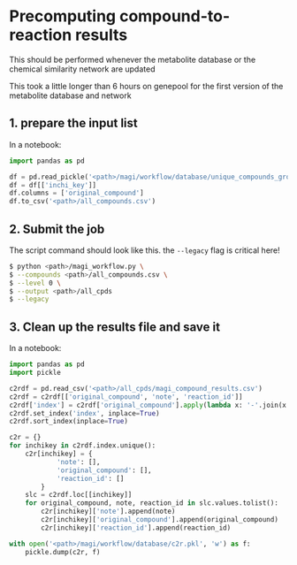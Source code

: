 # Precomputing compound-to-reaction results
This should be performed whenever the metabolite database or the chemical similarity network are updated

This took a little longer than 6 hours on genepool for the first version of the metabolite database and network

## 1. prepare the input list
In a notebook:
```python
import pandas as pd

df = pd.read_pickle('<path>/magi/workflow/database/unique_compounds_groups_magi.pkl')
df = df[['inchi_key']]
df.columns = ['original_compound']
df.to_csv('<path>/all_compounds.csv')
```

## 2. Submit the job
The script command should look like this. the `--legacy` flag is critical here!
```bash
$ python <path>/magi_workflow.py \
$ --compounds <path>/all_compounds.csv \
$ --level 0 \
$ --output <path>/all_cpds
$ --legacy
```

## 3. Clean up the results file and save it
In a notebook:
```python
import pandas as pd
import pickle

c2rdf = pd.read_csv('<path>/all_cpds/magi_compound_results.csv')
c2rdf = c2rdf[['original_compound', 'note', 'reaction_id']]
c2rdf['index'] = c2rdf['original_compound'].apply(lambda x: '-'.join(x.split('-')[:2]))
c2rdf.set_index('index', inplace=True)
c2rdf.sort_index(inplace=True)

c2r = {}
for inchikey in c2rdf.index.unique():
    c2r[inchikey] = {
            'note': [],
            'original_compound': [],
            'reaction_id': []
        }
    slc = c2rdf.loc[[inchikey]]
    for original_compound, note, reaction_id in slc.values.tolist():
        c2r[inchikey]['note'].append(note)
        c2r[inchikey]['original_compound'].append(original_compound)
        c2r[inchikey]['reaction_id'].append(reaction_id)

with open('<path>/magi/workflow/database/c2r.pkl', 'w') as f:
    pickle.dump(c2r, f)
```
